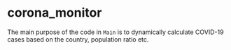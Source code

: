 # corona_monitor

The main purpose of the code in `Main` is to dynamically calculate COVID-19 cases based on the country, population ratio etc.
